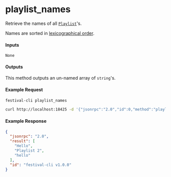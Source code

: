 # playlist_names
Retrieve the names of all [`Playlist`](playlist.md)'s.

Names are sorted in [lexicographical order](https://en.wikipedia.org/wiki/Lexicographic_order).

#### Inputs
`None`

#### Outputs
This method outputs an un-named array of `string`'s.

#### Example Request
```bash
festival-cli playlist_names
```
```bash
curl http://localhost:18425 -d '{"jsonrpc":"2.0","id":0,"method":"playlist_names"}'
```

#### Example Response
```json
{
  "jsonrpc": "2.0",
  "result": [
    "Hello",
    "Playlist 2",
    "hello"
  ],
  "id": "festival-cli v1.0.0"
}
```
